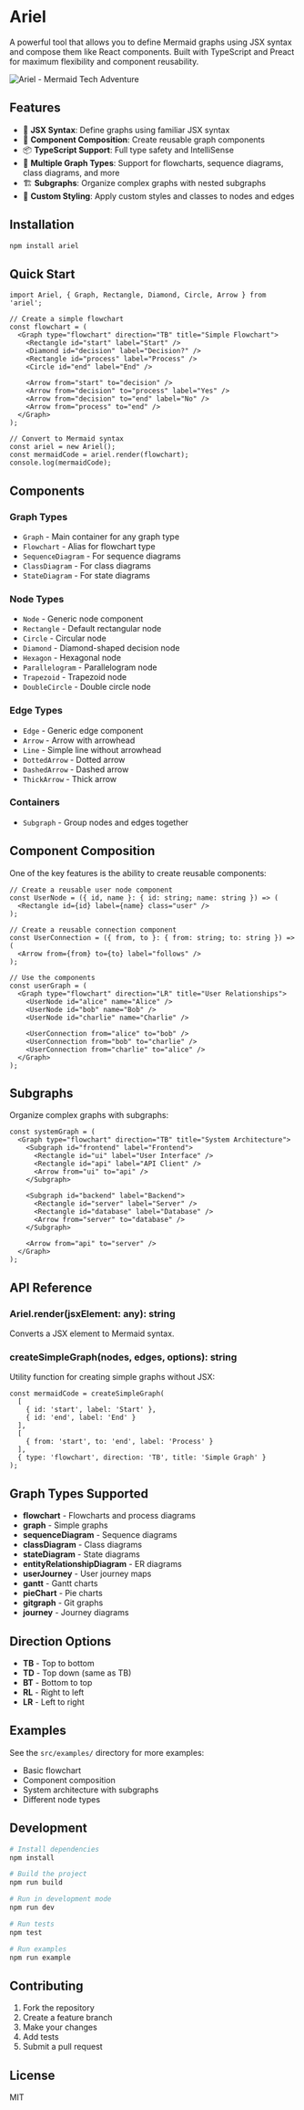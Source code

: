 # Ariel

A powerful tool that allows you to define Mermaid graphs using JSX syntax and compose them like React components. Built with TypeScript and Preact for maximum flexibility and component reusability.

![Ariel - Mermaid Tech Adventure](mermaid_tech_adventure.png)

## Features

- 🎨 **JSX Syntax**: Define graphs using familiar JSX syntax
- 🔧 **Component Composition**: Create reusable graph components
- 📦 **TypeScript Support**: Full type safety and IntelliSense
- 🎯 **Multiple Graph Types**: Support for flowcharts, sequence diagrams, class diagrams, and more
- 🏗️ **Subgraphs**: Organize complex graphs with nested subgraphs
- 🎨 **Custom Styling**: Apply custom styles and classes to nodes and edges

## Installation

```bash
npm install ariel
```

## Quick Start

```tsx
import Ariel, { Graph, Rectangle, Diamond, Circle, Arrow } from 'ariel';

// Create a simple flowchart
const flowchart = (
  <Graph type="flowchart" direction="TB" title="Simple Flowchart">
    <Rectangle id="start" label="Start" />
    <Diamond id="decision" label="Decision?" />
    <Rectangle id="process" label="Process" />
    <Circle id="end" label="End" />
    
    <Arrow from="start" to="decision" />
    <Arrow from="decision" to="process" label="Yes" />
    <Arrow from="decision" to="end" label="No" />
    <Arrow from="process" to="end" />
  </Graph>
);

// Convert to Mermaid syntax
const ariel = new Ariel();
const mermaidCode = ariel.render(flowchart);
console.log(mermaidCode);
```

## Components

### Graph Types

- `Graph` - Main container for any graph type
- `Flowchart` - Alias for flowchart type
- `SequenceDiagram` - For sequence diagrams
- `ClassDiagram` - For class diagrams
- `StateDiagram` - For state diagrams

### Node Types

- `Node` - Generic node component
- `Rectangle` - Default rectangular node
- `Circle` - Circular node
- `Diamond` - Diamond-shaped decision node
- `Hexagon` - Hexagonal node
- `Parallelogram` - Parallelogram node
- `Trapezoid` - Trapezoid node
- `DoubleCircle` - Double circle node

### Edge Types

- `Edge` - Generic edge component
- `Arrow` - Arrow with arrowhead
- `Line` - Simple line without arrowhead
- `DottedArrow` - Dotted arrow
- `DashedArrow` - Dashed arrow
- `ThickArrow` - Thick arrow

### Containers

- `Subgraph` - Group nodes and edges together

## Component Composition

One of the key features is the ability to create reusable components:

```tsx
// Create a reusable user node component
const UserNode = ({ id, name }: { id: string; name: string }) => (
  <Rectangle id={id} label={name} class="user" />
);

// Create a reusable connection component
const UserConnection = ({ from, to }: { from: string; to: string }) => (
  <Arrow from={from} to={to} label="follows" />
);

// Use the components
const userGraph = (
  <Graph type="flowchart" direction="LR" title="User Relationships">
    <UserNode id="alice" name="Alice" />
    <UserNode id="bob" name="Bob" />
    <UserNode id="charlie" name="Charlie" />
    
    <UserConnection from="alice" to="bob" />
    <UserConnection from="bob" to="charlie" />
    <UserConnection from="charlie" to="alice" />
  </Graph>
);
```

## Subgraphs

Organize complex graphs with subgraphs:

```tsx
const systemGraph = (
  <Graph type="flowchart" direction="TB" title="System Architecture">
    <Subgraph id="frontend" label="Frontend">
      <Rectangle id="ui" label="User Interface" />
      <Rectangle id="api" label="API Client" />
      <Arrow from="ui" to="api" />
    </Subgraph>
    
    <Subgraph id="backend" label="Backend">
      <Rectangle id="server" label="Server" />
      <Rectangle id="database" label="Database" />
      <Arrow from="server" to="database" />
    </Subgraph>
    
    <Arrow from="api" to="server" />
  </Graph>
);
```

## API Reference

### Ariel.render(jsxElement: any): string

Converts a JSX element to Mermaid syntax.

### createSimpleGraph(nodes, edges, options): string

Utility function for creating simple graphs without JSX:

```tsx
const mermaidCode = createSimpleGraph(
  [
    { id: 'start', label: 'Start' },
    { id: 'end', label: 'End' }
  ],
  [
    { from: 'start', to: 'end', label: 'Process' }
  ],
  { type: 'flowchart', direction: 'TB', title: 'Simple Graph' }
);
```

## Graph Types Supported

- **flowchart** - Flowcharts and process diagrams
- **graph** - Simple graphs
- **sequenceDiagram** - Sequence diagrams
- **classDiagram** - Class diagrams
- **stateDiagram** - State diagrams
- **entityRelationshipDiagram** - ER diagrams
- **userJourney** - User journey maps
- **gantt** - Gantt charts
- **pieChart** - Pie charts
- **gitgraph** - Git graphs
- **journey** - Journey diagrams

## Direction Options

- **TB** - Top to bottom
- **TD** - Top down (same as TB)
- **BT** - Bottom to top
- **RL** - Right to left
- **LR** - Left to right

## Examples

See the `src/examples/` directory for more examples:

- Basic flowchart
- Component composition
- System architecture with subgraphs
- Different node types

## Development

```bash
# Install dependencies
npm install

# Build the project
npm run build

# Run in development mode
npm run dev

# Run tests
npm test

# Run examples
npm run example
```

## Contributing

1. Fork the repository
2. Create a feature branch
3. Make your changes
4. Add tests
5. Submit a pull request

## License

MIT 